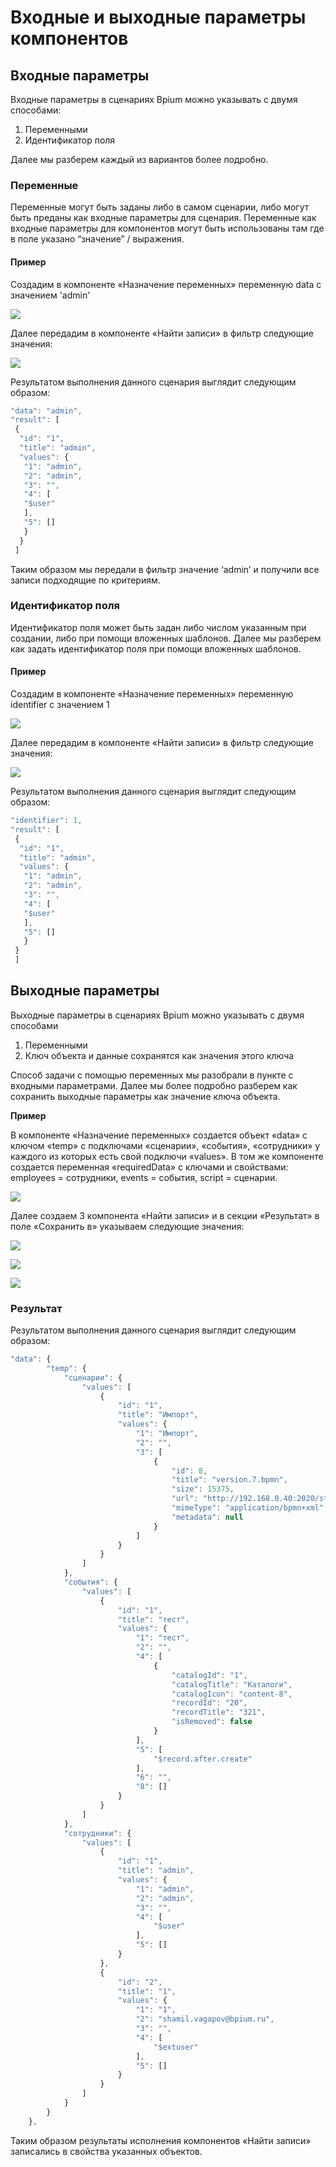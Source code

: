 # Входные и выходные параметры компонентов

## **Входные параметры**

Входные параметры в сценариях Bpium можно указывать с двумя способами:

1. Переменными
2. Идентификатор поля

Далее мы разберем каждый из вариантов более подробно.

### **Переменные**

Переменные могут быть заданы либо в самом сценарии, либо могут быть преданы как входные параметры для сценария. Переменные как входные параметры для компонентов могут быть использованы там где в поле указано “значение” / выражения.

#### **Пример**

Создадим в компоненте «Назначение переменных» переменную data с значением 'admin'

![](../../../.gitbook/assets/0.png)

Далее передадим в компоненте «Найти записи» в фильтр следующие значения:

![](<../../../.gitbook/assets/1 (10).png>)

Результатом выполнения данного сценария выглядит следующим образом:

```javascript
"data": "admin",
"result": [
 {
  "id": "1",
  "title": "admin",
  "values": {
   "1": "admin",
   "2": "admin",
   "3": "",
   "4": [
   "$user"
   ],
   "5": []
   }
  }
 ]
```

Таким образом мы передали в фильтр значение ‘admin’ и получили все записи подходящие по критериям.

### **Идентификатор поля**

Идентификатор поля может быть задан либо числом указанным при создании, либо при помощи вложенных шаблонов. Далее мы разберем как задать идентификатор поля при помощи вложенных шаблонов.

#### **Пример**

Создадим в компоненте «Назначение переменных» переменную identifier с значением 1

![](https://lh4.googleusercontent.com/2s4gTW3jL2Dclo0YzBdmlU\_sP-5PC5KZFCGxQ0Psv0fxjK0bGMsycq7lLIIg0Gx8-l3yIfxEqZPfs8WKzA0xwAjfJosKE1hhnKyIb6vYYK8I6EAB\_L-U0-rBY0GWyi1eB1LqWSFx)

Далее передадим в компоненте «Найти записи» в фильтр следующие значения:

![](../../../.gitbook/assets/3.png)

Результатом выполнения данного сценария выглядит следующим образом:

```javascript
"identifier": 1,
"result": [
 {
  "id": "1",
  "title": "admin",
  "values": {
   "1": "admin",
   "2": "admin",
   "3": "",
   "4": [
   "$user"
   ],
   "5": []
   }
 }
 ]
```

## **Выходные параметры**

Выходные параметры в сценариях Bpium можно указывать с двумя способами

1. Переменными
2. Ключ объекта и данные сохранятся как значения этого ключа

Способ задачи с помощью переменных мы разобрали в пункте с входными параметрами. Далее мы более подробно разберем как сохранить выходные параметры как значение ключа объекта.

**Пример**

В компоненте «Назначение переменных» создается объект «data» с ключом «temp» с подключами «сценарии», «события», «сотрудники» у каждого из которых есть свой подключи «values». В том же компоненте создается переменная «requiredData» с ключами и свойствами: employees = сотрудники, events = события, script = сценарии.

![](<../../../.gitbook/assets/4 (8).png>)

Далее создаем 3 компонента «Найти записи» и в секции «Результат» в поле «Сохранить в» указываем следующие значения:

![](<../../../.gitbook/assets/5 (1).png>)

![](<../../../.gitbook/assets/6 (8).png>)

![](<../../../.gitbook/assets/7 (7).png>)

### **Результат**

Результатом выполнения данного сценария выглядит следующим образом:

```javascript
"data": {
        "temp": {
            "сценарии": {
                "values": [
                    {
                        "id": "1",
                        "title": "Импорт",
                        "values": {
                            "1": "Импорт",
                            "2": "",
                            "3": [
                                {
                                    "id": 8,
                                    "title": "version.7.bpmn",
                                    "size": 15375,
                                    "url": "http://192.168.0.40:2020/storage/1/e1a8939a-4270-415d-82dd-985456f96a80/version.7.bpmn",
                                    "mimeType": "application/bpmn+xml",
                                    "metadata": null
                                }
                            ]
                        }
                    }
                ]
            },
            "события": {
                "values": [
                    {
                        "id": "1",
                        "title": "тест",
                        "values": {
                            "1": "тест",
                            "2": "",
                            "4": [
                                {
                                    "catalogId": "1",
                                    "catalogTitle": "Каталоги",
                                    "catalogIcon": "content-8",
                                    "recordId": "20",
                                    "recordTitle": "321",
                                    "isRemoved": false
                                }
                            ],
                            "5": [
                                "$record.after.create"
                            ],
                            "6": "",
                            "8": []
                        }
                    }
                ]
            },
            "сотрудники": {
                "values": [
                    {
                        "id": "1",
                        "title": "admin",
                        "values": {
                            "1": "admin",
                            "2": "admin",
                            "3": "",
                            "4": [
                                "$user"
                            ],
                            "5": []
                        }
                    },
                    {
                        "id": "2",
                        "title": "1",
                        "values": {
                            "1": "1",
                            "2": "shamil.vagapov@bpium.ru",
                            "3": "",
                            "4": [
                                "$extuser"
                            ],
                            "5": []
                        }
                    }
                ]
            }
        }
    },
```

Таким образом результаты исполнения компонентов «Найти записи» записались в свойства указанных объектов.
